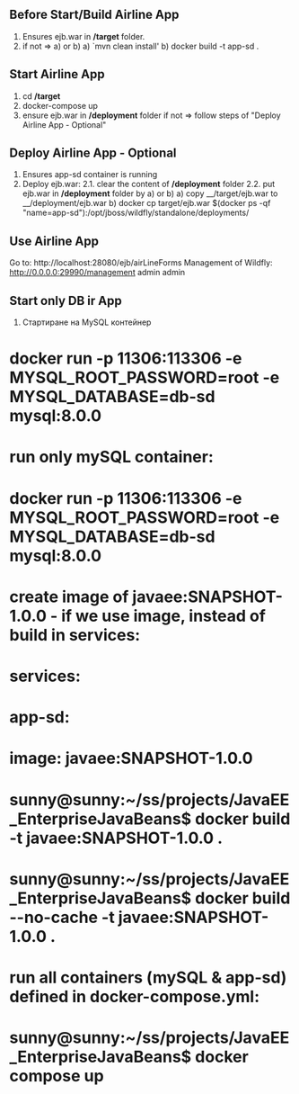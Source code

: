 
## Before Start/Build Airline App
1.  Ensures ejb.war in __/target__ folder.
2.  if not => a) or b)
a) `mvn clean install'
b) docker build -t app-sd .

## Start Airline App
1. cd __/target__
2. docker-compose up
3. ensure ejb.war in __/deployment__ folder if not => follow steps of "Deploy Airline App - Optional"

## Deploy Airline App - Optional
1. Ensures app-sd container is running
2. Deploy ejb.war:
2.1. clear the content of __/deployment__ folder
2.2. put ejb.war in  __/deployment__ folder by a) or b)
a) copy __/target/ejb.war to __/deployment/ejb.war
b) docker cp target/ejb.war $(docker ps -qf "name=app-sd"):/opt/jboss/wildfly/standalone/deployments/

## Use Airline App
Go to: http://localhost:28080/ejb/airLineForms
Management of Wildfly:  http://0.0.0.0:29990/management admin admin


## Start only DB ir App
1. Стартиране на MySQL контейнер
#  docker run -p 11306:113306 -e MYSQL_ROOT_PASSWORD=root -e MYSQL_DATABASE=db-sd mysql:8.0.0

# run only mySQL container:
#  docker run -p 11306:113306 -e MYSQL_ROOT_PASSWORD=root -e MYSQL_DATABASE=db-sd mysql:8.0.0

# create image of javaee:SNAPSHOT-1.0.0 - if we use image, instead of build in services:
#       services:
#          app-sd:
#          image: javaee:SNAPSHOT-1.0.0
#  sunny@sunny:~/ss/projects/JavaEE_EnterpriseJavaBeans$ docker build -t javaee:SNAPSHOT-1.0.0 .
#  sunny@sunny:~/ss/projects/JavaEE_EnterpriseJavaBeans$ docker build --no-cache -t javaee:SNAPSHOT-1.0.0 .

# run all containers (mySQL & app-sd) defined in docker-compose.yml:
#  sunny@sunny:~/ss/projects/JavaEE_EnterpriseJavaBeans$ docker compose up




